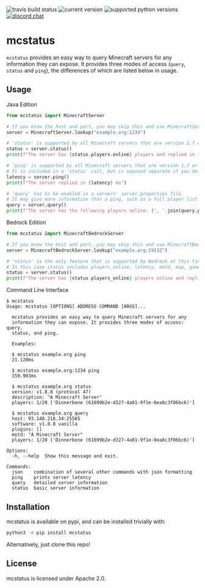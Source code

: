 ![travis build status](https://img.shields.io/travis/Dinnerbone/mcstatus/master.svg)
![current version](https://img.shields.io/pypi/v/mcstatus.svg)
![supported python versions](https://img.shields.io/pypi/pyversions/mcstatus.svg)
[![discord chat](https://img.shields.io/discord/936788458939224094.svg?logo=Discord)](https://discord.gg/C2wX7zduxC)

mcstatus
========

`mcstatus` provides an easy way to query Minecraft servers for any information they can expose.
It provides three modes of access (`query`, `status` and `ping`), the differences of which are listed below in usage.

Usage
-----

Java Edition
```python
from mcstatus import MinecraftServer

# If you know the host and port, you may skip this and use MinecraftServer("example.org", 1234)
server = MinecraftServer.lookup("example.org:1234")

# 'status' is supported by all Minecraft servers that are version 1.7 or higher.
status = server.status()
print(f"The server has {status.players.online} players and replied in {status.latency} ms")

# 'ping' is supported by all Minecraft servers that are version 1.7 or higher.
# It is included in a 'status' call, but is exposed separate if you do not require the additional info.
latency = server.ping()
print(f"The server replied in {latency} ms")

# 'query' has to be enabled in a servers' server.properties file.
# It may give more information than a ping, such as a full player list or mod information.
query = server.query()
print(f"The server has the following players online: {', '.join(query.players.names)}")
```

Bedrock Edition
```python
from mcstatus import MinecraftBedrockServer

# If you know the host and port, you may skip this and use MinecraftBedrockServer("example.org", 19132)
server = MinecraftBedrockServer.lookup("example.org:19132")

# 'status' is the only feature that is supported by Bedrock at this time.
# In this case status includes players_online, latency, motd, map, gamemode, and players_max. (ex: status.gamemode)
status = server.status()
print(f"The server has {status.players_online} players online and replied in {status.latency} ms")
```

Command Line Interface
```
$ mcstatus
Usage: mcstatus [OPTIONS] ADDRESS COMMAND [ARGS]...

  mcstatus provides an easy way to query Minecraft servers for any
  information they can expose. It provides three modes of access: query,
  status, and ping.

  Examples:

  $ mcstatus example.org ping
  21.120ms

  $ mcstatus example.org:1234 ping
  159.903ms

  $ mcstatus example.org status
  version: v1.8.8 (protocol 47)
  description: "A Minecraft Server"
  players: 1/20 ['Dinnerbone (61699b2e-d327-4a01-9f1e-0ea8c3f06bc6)']

  $ mcstatus example.org query
  host: 93.148.216.34:25565
  software: v1.8.8 vanilla
  plugins: []
  motd: "A Minecraft Server"
  players: 1/20 ['Dinnerbone (61699b2e-d327-4a01-9f1e-0ea8c3f06bc6)']

Options:
  -h, --help  Show this message and exit.

Commands:
  json    combination of several other commands with json formatting
  ping    prints server latency
  query   detailed server information
  status  basic server information
```

Installation
------------

mcstatus is available on pypi, and can be installed trivially with:

```bash
python3 -m pip install mcstatus
```

Alternatively, just clone this repo!

License
-------

mcstatus is licensed under Apache 2.0.
